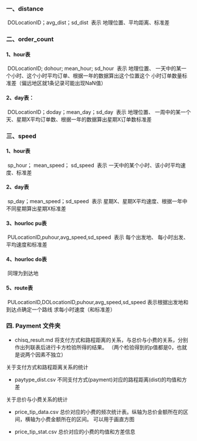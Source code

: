 ### 一、distance 
​     DOLocationID；avg_dist；sd_dist
​            表示 地理位置、平均距离、标准差

### 二、order_count

  #### 1、hour表
​        DOLocationID; dohour;	mean_hour;  sd_hour
​           表示  地理位置、 一天中的某一个小时、这个小时平均订单、根据一年的数据算出这个位置这个
​                  小时订单数量标准差（偏远地区就1条记录可能出现NaN值）

  #### 2、day表：
​      DOLocationID；doday；mean_day；sd_day
​          表示  地理位置、 一周中的某一个天、星期X平均订单数、根据一年的数据算出星期X订单数标准差

### 三、speed
 #### 1、hour表
​     sp_hour； mean_speed；	sd_speed
​         表示 一天中的某个小时、该小时平均速度、标准差

 #### 2、day表
​     sp_day；mean_speed；sd_speed
​         表示 星期X、星期X平均速度、根据一年中不同星期算出星期X标准差

#### 3、hourloc pu表
​       PULocationID,puhour,avg_speed,sd_speed
​      表示 每个出发地、 每小时出发、平均速度和标准差

#### 4、hourloc do表
​      同理为到达地

#### 5、route表
​      PULocationID,DOLocationID,puhour,avg_speed,sd_speed
​      表示根据出发地和到达点确定一个路线 求每小时速度（和标准差）

### 四. Payment 文件夹

- chisq_result.md
    将支付方式和路程距离的关系，与总价与小费的关系，分别作出列联表后进行卡方检验所得的结果。
    （两个检验得到的p值都是0，也就是说两个因素不独立）

关于支付方式和路程距离关系的统计
- paytype_dist.csv
    不同支付方式(payment)对应的路程距离(dist)的均值和方差

关于总价与小费关系的统计
- price_tip_data.csv
    总价对应的小费的频次统计表。纵轴为总价金额所在的区间，横轴为小费金额所在的区间。
    可以用于画直方图

- price_tip_stat.csv
    总价对应的小费的均值和方差信息
